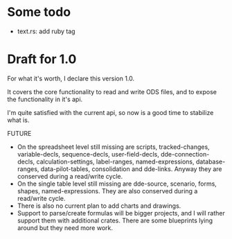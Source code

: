 
# Some todo

- text.rs: add ruby tag




# Draft for 1.0

For what it's worth, I declare this version 1.0.

It covers the core functionality to read and write ODS files, and to expose
the functionality in it's api.

I'm quite satisfied with the current api, so now is a good time to stabilize
what is.

FUTURE

- On the spreadsheet level still missing are scripts, tracked-changes,
  variable-decls, sequence-decls, user-field-decls, dde-connection-decls,
  calculation-settings, label-ranges, named-expressions, database-ranges,
  data-pilot-tables, consolidation and dde-links.
  Anyway they are conserved during a read/write cycle.
- On the single table level still missing are dde-source, scenario, forms,
  shapes, named-expressions.
  They are also conserved during a read/write cycle.
- There is also no current plan to add charts and drawings.
- Support to parse/create formulas will be bigger projects, and I will rather
  support them with additional crates. There are some blueprints lying around
  but they need more work.
